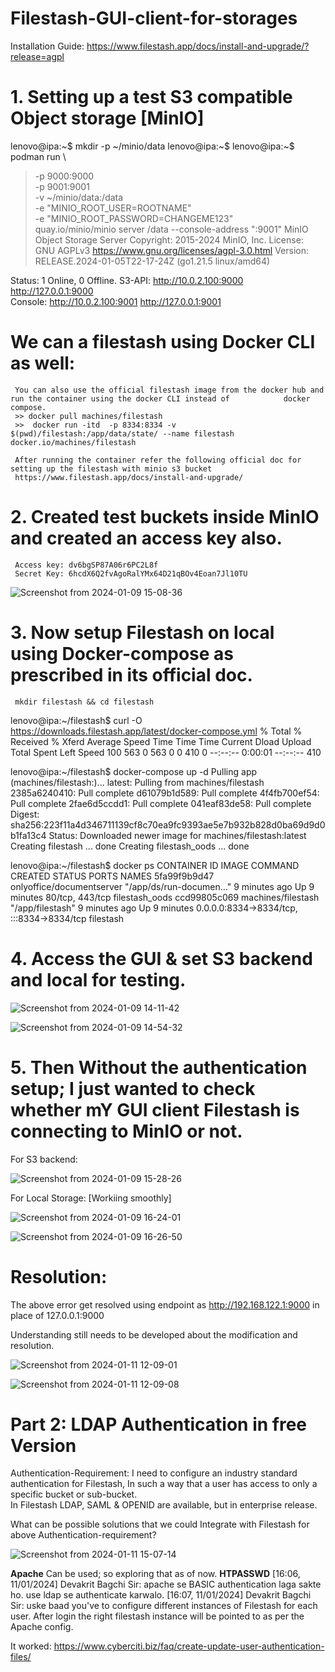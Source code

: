 # Filestash-GUI-client-for-storages

Installation Guide: https://www.filestash.app/docs/install-and-upgrade/?release=agpl

# 1. Setting up a test S3 compatible Object storage [MinIO]
lenovo@ipa:~$ mkdir -p ~/minio/data
lenovo@ipa:~$ 
lenovo@ipa:~$ podman run \
>    -p 9000:9000 \
>    -p 9001:9001 \
>    -v ~/minio/data:/data \
>    -e "MINIO_ROOT_USER=ROOTNAME" \
>    -e "MINIO_ROOT_PASSWORD=CHANGEME123" \
>    quay.io/minio/minio server /data --console-address ":9001"
MinIO Object Storage Server
Copyright: 2015-2024 MinIO, Inc.
License: GNU AGPLv3 <https://www.gnu.org/licenses/agpl-3.0.html>
Version: RELEASE.2024-01-05T22-17-24Z (go1.21.5 linux/amd64)

Status:         1 Online, 0 Offline. 
S3-API: http://10.0.2.100:9000  http://127.0.0.1:9000     
Console: http://10.0.2.100:9001 http://127.0.0.1:9001


# We can a filestash using Docker CLI as well:
     You can also use the official filestash image from the docker hub and run the container using the docker CLI instead of            docker compose.
     >> docker pull machines/filestash
     >>  docker run -itd  -p 8334:8334 -v $(pwd)/filestash:/app/data/state/ --name filestash docker.io/machines/filestash

     After running the container refer the following official doc for setting up the filestash with minio s3 bucket
     https://www.filestash.app/docs/install-and-upgrade/

# 2. Created test buckets inside MinIO and created an access key also.
     Access key: dv6bgSP87A06r6PC2L8f
     Secret Key: 6hcdX6Q2fvAgoRalYMx64D21qBOv4Eoan7Jl10TU

![Screenshot from 2024-01-09 15-08-36](https://github.com/believerHSP/Filestash-GUI-client-for-storages/assets/101576376/77ef482e-9e17-4907-8490-fa2e16f064e7)

# 3. Now setup Filestash on local using Docker-compose as prescribed in its official doc.
     mkdir filestash && cd filestash

lenovo@ipa:~/filestash$ curl -O https://downloads.filestash.app/latest/docker-compose.yml
  % Total    % Received % Xferd  Average Speed   Time    Time     Time  Current
                                 Dload  Upload   Total   Spent    Left  Speed
100   563    0   563    0     0    410      0 --:--:--  0:00:01 --:--:--   410

lenovo@ipa:~/filestash$ docker-compose up -d
Pulling app (machines/filestash:)...
latest: Pulling from machines/filestash
2385a6240410: Pull complete
d61079b1d589: Pull complete
4f4fb700ef54: Pull complete
2fae6d5ccdd1: Pull complete
041eaf83de58: Pull complete
Digest: sha256:223f11a4d346711139cf8c70ea9fc9393ae5e7b932b828d0ba69d9d0b1fa13c4
Status: Downloaded newer image for machines/filestash:latest
Creating filestash      ... done
Creating filestash_oods ... done

lenovo@ipa:~/filestash$ docker ps 
CONTAINER ID   IMAGE                       COMMAND                  CREATED         STATUS         PORTS                                       NAMES
5fa99f9b9d47   onlyoffice/documentserver   "/app/ds/run-documen…"   9 minutes ago   Up 9 minutes   80/tcp, 443/tcp                             filestash_oods
ccd99805c069   machines/filestash          "/app/filestash"         9 minutes ago   Up 9 minutes   0.0.0.0:8334->8334/tcp, :::8334->8334/tcp   filestash

# 4. Access the GUI & set S3 backend  and local for testing.
![Screenshot from 2024-01-09 14-11-42](https://github.com/believerHSP/Filestash-GUI-client-for-storages/assets/101576376/3c8d5d51-06e4-4578-9f5b-9a32b5a7a90f)

![Screenshot from 2024-01-09 14-54-32](https://github.com/believerHSP/Filestash-GUI-client-for-storages/assets/101576376/ae9b2c83-befc-4cab-b585-a7878b81231a)

# 5. Then Without the authentication setup; I just wanted to check whether mY GUI client Filestash is connecting to MinIO or not.

For S3 backend: 

![Screenshot from 2024-01-09 15-28-26](https://github.com/believerHSP/Filestash-GUI-client-for-storages/assets/101576376/0833df42-612e-47d9-a312-f94f4f242454)

For Local Storage: [Workiing smoothly]

![Screenshot from 2024-01-09 16-24-01](https://github.com/believerHSP/Filestash-GUI-client-for-storages/assets/101576376/8eec7897-fbbc-4bb7-ab30-b84f03ed155e)

![Screenshot from 2024-01-09 16-26-50](https://github.com/believerHSP/Filestash-GUI-client-for-storages/assets/101576376/bb3013eb-215d-46cf-a227-3a31345ea5ba)



# Resolution: 
The above error get resolved using endpoint as http://192.168.122.1:9000 in place of 127.0.0.1:9000

Understanding still needs to be developed about the modification and resolution.

![Screenshot from 2024-01-11 12-09-01](https://github.com/believerHSP/Filestash-GUI-client-for-storages/assets/101576376/0ed87215-6919-47f9-83f4-de2aa33bfd09)

![Screenshot from 2024-01-11 12-09-08](https://github.com/believerHSP/Filestash-GUI-client-for-storages/assets/101576376/19a5d769-3de9-49ff-be47-bb39ef136b8d)


#                                                Part 2: LDAP Authentication in free Version

Authentication-Requirement: I need to configure an industry standard authentication for Filestash, In such a way that a user has access to only a specific bucket or sub-bucket.  
In Filestash LDAP, SAML & OPENID are available, but in enterprise release.

What can be possible solutions that we could Integrate with Filestash for above Authentication-requirement?

![Screenshot from 2024-01-11 15-07-14](https://github.com/believerHSP/Filestash-GUI-client-for-storages/assets/101576376/250ebbdc-9eeb-41e6-9fee-31d4352f326f)


**Apache** Can be used; so exploring that as of now.  **HTPASSWD**
[16:06, 11/01/2024] Devakrit Bagchi Sir: apache se BASIC authentication laga sakte ho. use ldap se authenticate karwalo.
[16:07, 11/01/2024] Devakrit Bagchi Sir: uske baad you've to configure different instances of Filestash for each user. After login the right filestash instance will be pointed to as per the Apache config.

It worked: https://www.cyberciti.biz/faq/create-update-user-authentication-files/




